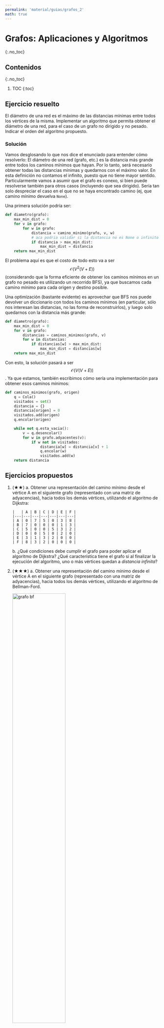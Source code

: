 ```yaml
---
permalink: 'material/guias/grafos_2'
math: true
---
```


# Grafos: Aplicaciones y Algoritmos
{:.no_toc}

## Contenidos
{:.no_toc}

1. TOC
{:toc}

## Ejercicio resuelto

El diámetro de una red es el máximo de las distancias mínimas entre todos los vértices
de la misma. Implementar un algoritmo que permita obtener el diámetro de una red, para
el caso de un grafo no dirigido y no pesado. Indicar el orden del algoritmo propuesto.

### Solución

Vamos desglosando lo que nos dice el enunciado para entender cómo resolverlo: El diámetro de una red (grafo, etc.)
es la distancia más grande entre todos los caminos mínimos que hayan. Por lo tanto, será necesario obtener todas las
distancias mínimas y quedarnos con el máximo valor. En esta definición no contamos el infinito, puesto que no tiene
mayor sentido. Particularmente vamos a asumir que el grafo es conexo, si bien puede resolverse también para otros casos
(incluyendo que sea dirigido). Sería tan solo despreciar el caso en el que no se haya encontrado camino (ej, que
camino mínimo devuelva `None`).

Una primera solución podría ser:

```python
def diametro(grafo):
    max_min_dist = 0
    for v in grafo:
        for w in grafo:
            distancia = camino_minimo(grafo, v, w)
            # aca podria validar si la distancia no es None o infinito
            if distancia > max_min_dist:
                max_min_dist = distancia
    return max_min_dist
```

El problema aquí es que el costo de todo esto va a ser $$\mathcal{O}(V^2 (V + E))$$ (considerando que la forma eficiente
de obtener los caminos mínimos en un grafo no pesado es utilizando un recorrido BFS), ya que buscamos cada camino mínimo
para cada origen y destino posible.

Una optimización (bastante evidente) es aprovechar que BFS nos puede devolver un diccionario con todos los caminos mínimos
(en particular, sólo nos interesan las distancias, no las forma de reconstruirlos), y luego solo quedarnos con la distancia
más grande:

```python
def diametro(grafo):
    max_min_dist = 0
    for v in grafo:
        distancias = caminos_minimos(grafo, v)
        for w in distancias:
            if distancias[w] > max_min_dist:
                max_min_dist = distancias[w]
    return max_min_dist
```

Con esto, la solución pasará a ser $$\mathcal{O}(V (V + E))$$. Ya que estamos, también escribimos cómo sería una
implementación para obtener esos caminos mínimos:

```python
def caminos_minimos(grafo, origen)
    q = Cola()
    visitados = set()
    distancia = {}
    distancia[origen] = 0
    visitados.add(origen)
    q.encolar(origen)

    while not q.esta_vacia():
        v = q.desencolar()
        for w in grafo.adyacentes(v):
            if w not in visitados:
                distancia[w] = distancia[v] + 1
                q.encolar(w)
                visitados.add(w)
    return distancia
```



## Ejercicios propuestos


1.  (★★) a. Obtener una representación del camino mínimo desde el vértice A en el siguiente grafo
        (representado con una matriz de adyacencias), hacia todos los demás vértices,
        utilizando el algoritmo de Dijkstra:

        |   | A | B | C | D | E | F |
        |---|---|---|---|---|---|---|
        | A | 0 | 7 | 5 | 0 | 3 | 8 |
        | B | 7 | 0 | 0 | 0 | 1 | 3 |
        | C | 5 | 0 | 0 | 5 | 3 | 2 |
        | D | 0 | 0 | 5 | 0 | 2 | 0 |
        | E | 3 | 1 | 3 | 2 | 0 | 0 |
        | F | 8 | 3 | 2 | 0 | 0 | 0 |

    b. ¿Qué condiciones debe cumplir el grafo para poder aplicar el algoritmo de Dijkstra?
       ¿Qué característica tiene el grafo si al finalizar la ejecución del algoritmo, uno o
       más vértices quedan a *distancia infinita*?

1.  (★★★) a. Obtener una representación del camino mínimo desde el vértice A en el siguiente grafo
    (representado con una matriz de adyacencias), hacia todos los demás vértices,
    utilizando el algoritmo de Bellman-Ford.

    <img src="../../assets/img/material/bf.png" alt="grafo bf" width="60%"/>

    b. Volver a realizar, suponiendo que la arista de `B` a `A` ahora tiene un peso de 1.

1.  (★★) Obtener el Árbol de Tendido Mínimo del siguiente grafo:

    a. Utilizando el Algoritmo de Kruskal.

    b. Utilizando el Algoritmo de Prim.

    <img src="../../assets/img/material/mst.png" alt="grafo mst" width="75%"/>


1.  (★★★) Dadas las matrices de adyacencia `M1`, `M2` y `M3`, responder las siguientes preguntas
    (recomendamos pasar los grafos a una representación visual para mayor facilidad):

    a. ¿Puede ser el grafo definido por `M2` un árbol de tendido mínimo de `M1`? Justificar.

    b. Realizar un seguimiento de aplicar el algoritmo de Kruskal para obtener un árbol de tendido
    mínimo del grafo definido por `M3`.

    ```
    | M1 | A | B | C | D | E | F | G |
    |----|---|---|---|---|---|---|---|
    | A  | 0 | 3 | 4 | 0 | 0 | 0 | 0 |
    | B  | 3 | 0 | 5 | 3 | 3 | 0 | 0 |
    | C  | 4 | 5 | 0 | 2 | 0 | 0 | 6 |
    | D  | 0 | 3 | 2 | 0 | 4 | 2 | 1 |
    | E  | 0 | 3 | 0 | 4 | 0 | 6 | 0 |
    | F  | 0 | 0 | 0 | 2 | 6 | 0 | 0 |
    | G  | 0 | 0 | 6 | 1 | 0 | 0 | 0 |

    | M2 | A | B | C | D | E | F | G |
    |----|---|---|---|---|---|---|---|
    | A  | 0 | 3 | 4 | 0 | 0 | 0 | 0 |
    | B  | 3 | 0 | 0 | 0 | 3 | 0 | 0 |
    | C  | 4 | 0 | 0 | 2 | 0 | 0 | 6 |
    | D  | 0 | 0 | 2 | 0 | 0 | 2 | 0 |
    | E  | 0 | 3 | 0 | 0 | 0 | 0 | 0 |
    | F  | 0 | 0 | 0 | 2 | 0 | 0 | 0 |
    | G  | 0 | 0 | 6 | 0 | 0 | 0 | 0 |

    | M3 | A | B | C | D  | E  | F  | G  |
    |----|---|---|---|----|----|----|----|
    | A  | 0 | 6 | 0 | 4  | 0  | 0  | 0  |
    | B  | 6 | 0 | 7 | 8  | 6  | 0  | 0  |
    | C  | 0 | 7 | 0 | 0  | 4  | 0  | 0  |
    | D  | 4 | 8 | 0 | 0  | 14 | 5  | 0  |
    | E  | 0 | 6 | 4 | 14 | 0  | 7  | 8  |
    | F  | 0 | 0 | 0 | 5  | 7  | 0  | 10 |
    | G  | 0 | 0 | 0 | 0  | 8  | 10 | 0  |
    ```

1.  (★★) Analizar la complejidad del algoritmo de Prim según si el grafo está implementado con
    listas de adyacencia o matriz de adyacencia.

1.  (★★) Responder las siguientes preguntas, **justificando** la respuesta:

    a. Al aplicar sobre un grafo el algoritmo de Dijkstra para encontrar caminos mínimos desde un vértice $$v$$
    cualquiera, se obtiene un árbol definido por el diccionario de padres (que permite reconstruir dichos
    caminos mínimos). Dicho árbol, ¿es siempre de tendido mínimo?

    b. Al obtener un árbol de tendido mínimo de un grafo, se asegura que la suma de los pesos de las aristas
    sean mínimos.
    ¿Es posible utilizar el árbol de tendido mínimo para encontrar el camíno mínimo entre dos pares de
    vértices cualesquiera?

    c. Si un grafo es no pesado, ¿Se puede utilizar el Algoritmo de Dijkstra para obtener los caminos mínimos
    en dicho grafo?

1.  (★★★) Realizar un seguimiento de aplicar el Algoritmo de Ford-Fulkerson para obtener el Flujo máximo a
    través de la red definida por el siguiente grafo.

    <img src="../../assets/img/material/ff.png" alt="grafo flujo" width="70%"/>

1.  (★★★) Implementar por **backtracking** un algoritmo que, dado un grafo no dirigido y un número
    $$n \lt \left|\mathcal{V} \right|$$, nos permita obtener un subconjunto de $$n$$ vértices tal que ningún par de dichos
    vértices sean adyacentes entre sí. Se puede suponer que los vértices están identificados con números de
    0 a $$\left| \mathcal{V} \right|-1$$.

1.  (★★★) Implementar un algoritmo que reciba un grafo y un número $$n$$ que, utilizando **backtracking**,
    indique si es posible pintar cada vértice con $$n$$ colores de tal forma que no hayan dos vértices adyacentes
    con el mismo color.

1.  (★★★★) Problema del viajante (TSP): Dada una lista de ciudades y la distancia entre cada par de ellas, ¿Cuál
    es la ruta más corta posible que visita cada ciudad exactamente una vez y al finalizar regresa a la ciudad de
    origen?

1.  (★★★) Implementar un algoritmo que reciba un grafo, un vértice $$v$$ y otro $$w$$ y, utilizando **backtracking**,
    obtenga **todos** los caminos simples de $$v$$ a $$w$$ en el grafo.

1.  (★★★★) Se cuenta con un grafo en el que sus aristas tiene peso 1 o 2, únicamente. Implementar un algoritmo
    que permita obtener el camino mínimo de un vértice hacia todos los demás, en tiempo $$\mathcal{O}(V + E)$$.

1.  (★★★★★) Implementar un algoritmo que, dado un grafo dirigido, un vértice $$s$$ y otro $$t$$ determine la cantidad
    mínima de aristas que deberían cambiar de sentido en el grafo para que exista un camino de $$s$$ a $$t$$.

1.  (★★★★★) Supongamos que tenemos un sistema de una facultad en el que cada alumno puede pedir hasta 10 libros de
    la biblioteca.
    La biblioteca tiene 3 copias de cada libro. Cada alumno desea pedir libros diferentes. Implementar un algoritmo que
    nos permita obtener la forma de asignar libros a alumnos de tal forma que la cantidad de préstamos sea máxima.
